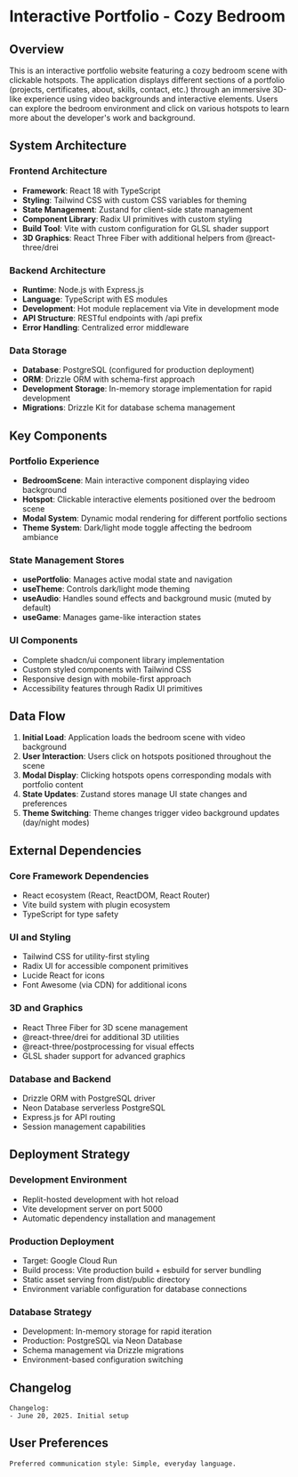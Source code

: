 # Interactive Portfolio - Cozy Bedroom

## Overview

This is an interactive portfolio website featuring a cozy bedroom scene with clickable hotspots. The application displays different sections of a portfolio (projects, certificates, about, skills, contact, etc.) through an immersive 3D-like experience using video backgrounds and interactive elements. Users can explore the bedroom environment and click on various hotspots to learn more about the developer's work and background.

## System Architecture

### Frontend Architecture
- **Framework**: React 18 with TypeScript
- **Styling**: Tailwind CSS with custom CSS variables for theming
- **State Management**: Zustand for client-side state management
- **Component Library**: Radix UI primitives with custom styling
- **Build Tool**: Vite with custom configuration for GLSL shader support
- **3D Graphics**: React Three Fiber with additional helpers from @react-three/drei

### Backend Architecture
- **Runtime**: Node.js with Express.js
- **Language**: TypeScript with ES modules
- **Development**: Hot module replacement via Vite in development mode
- **API Structure**: RESTful endpoints with /api prefix
- **Error Handling**: Centralized error middleware

### Data Storage
- **Database**: PostgreSQL (configured for production deployment)
- **ORM**: Drizzle ORM with schema-first approach
- **Development Storage**: In-memory storage implementation for rapid development
- **Migrations**: Drizzle Kit for database schema management

## Key Components

### Portfolio Experience
- **BedroomScene**: Main interactive component displaying video background
- **Hotspot**: Clickable interactive elements positioned over the bedroom scene
- **Modal System**: Dynamic modal rendering for different portfolio sections
- **Theme System**: Dark/light mode toggle affecting the bedroom ambiance

### State Management Stores
- **usePortfolio**: Manages active modal state and navigation
- **useTheme**: Controls dark/light mode theming
- **useAudio**: Handles sound effects and background music (muted by default)
- **useGame**: Manages game-like interaction states

### UI Components
- Complete shadcn/ui component library implementation
- Custom styled components with Tailwind CSS
- Responsive design with mobile-first approach
- Accessibility features through Radix UI primitives

## Data Flow

1. **Initial Load**: Application loads the bedroom scene with video background
2. **User Interaction**: Users click on hotspots positioned throughout the scene
3. **Modal Display**: Clicking hotspots opens corresponding modals with portfolio content
4. **State Updates**: Zustand stores manage UI state changes and preferences
5. **Theme Switching**: Theme changes trigger video background updates (day/night modes)

## External Dependencies

### Core Framework Dependencies
- React ecosystem (React, ReactDOM, React Router)
- Vite build system with plugin ecosystem
- TypeScript for type safety

### UI and Styling
- Tailwind CSS for utility-first styling
- Radix UI for accessible component primitives
- Lucide React for icons
- Font Awesome (via CDN) for additional icons

### 3D and Graphics
- React Three Fiber for 3D scene management
- @react-three/drei for additional 3D utilities
- @react-three/postprocessing for visual effects
- GLSL shader support for advanced graphics

### Database and Backend
- Drizzle ORM with PostgreSQL driver
- Neon Database serverless PostgreSQL
- Express.js for API routing
- Session management capabilities

## Deployment Strategy

### Development Environment
- Replit-hosted development with hot reload
- Vite development server on port 5000
- Automatic dependency installation and management

### Production Deployment
- Target: Google Cloud Run
- Build process: Vite production build + esbuild for server bundling
- Static asset serving from dist/public directory
- Environment variable configuration for database connections

### Database Strategy
- Development: In-memory storage for rapid iteration
- Production: PostgreSQL via Neon Database
- Schema management via Drizzle migrations
- Environment-based configuration switching

## Changelog

```
Changelog:
- June 20, 2025. Initial setup
```

## User Preferences

```
Preferred communication style: Simple, everyday language.
```